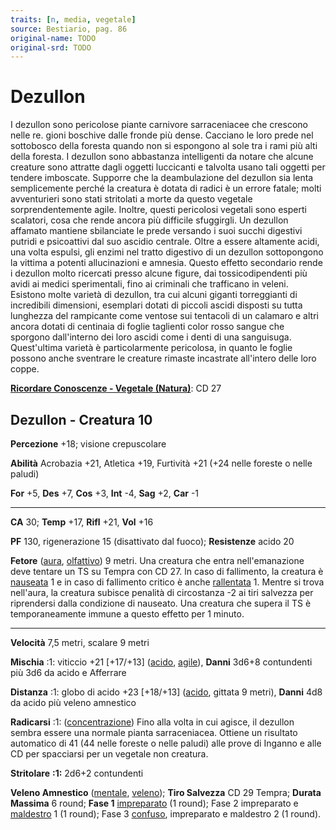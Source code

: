 ```yaml
---
traits: [n, media, vegetale]
source: Bestiario, pag. 86
original-name: TODO
original-srd: TODO
---
```


# Dezullon

I dezullon sono pericolose piante carnivore sarraceniacee che crescono nelle re.
gioni boschive dalle fronde più dense. Cacciano le loro prede nel sottobosco
della foresta quando non si espongono al sole tra i rami più alti della foresta.
I dezullon sono abbastanza intelligenti da notare che alcune creature sono
attratte dagli oggetti luccicanti e talvolta usano tali oggetti per tendere
imboscate. Supporre che la deambulazione del dezullon sia lenta semplicemente
perché la creatura è dotata di radici è un errore fatale; molti avventurieri
sono stati stritolati a morte da questo vegetale sorprendentemente agile.
Inoltre, questi pericolosi vegetali sono esperti scalatori, cosa che rende
ancora più difficile sfuggirgli. Un dezullon affamato mantiene sbilanciate le
prede versando i suoi succhi digestivi putridi e psicoattivi dal suo ascidio
centrale. Oltre a essere altamente acidi, una volta espulsi, gli enzimi nel
tratto digestivo di un dezullon sottopongono la vittima a potenti allucinazioni
e amnesia. Questo effetto secondario rende i dezullon molto ricercati presso
alcune figure, dai tossicodipendenti più avidi ai medici sperimentali, fino ai
criminali che trafficano in veleni. Esistono molte varietà di dezullon, tra cui
alcuni giganti torreggianti di incredibili dimensioni, esemplari dotati di
piccoli ascidi disposti su tutta lunghezza del rampicante come ventose sui
tentacoli di un calamaro e altri ancora dotati di centinaia di foglie taglienti
color rosso sangue che sporgono dall'interno dei loro ascidi come i denti di una
sanguisuga. Quest'ultima varietà è particolarmente pericolosa, in quanto le
foglie possono anche sventrare le creature rimaste incastrate all'intero delle
loro coppe.

**[Ricordare Conoscenze - Vegetale (Natura)](/azioni/abilita/ricordare-conoscenze)**:
CD 27

## Dezullon - Creatura 10

**Percezione** +18; visione crepuscolare

**Abilità** Acrobazia +21, Atletica +19, Furtività +21 (+24 nelle foreste o
nelle paludi)

**For** +5, **Des** +7, **Cos** +3, **Int** -4, **Sag** +2, **Car** -1

---

**CA** 30; **Temp** +17, **Rifl** +21, **Vol** +16

**PF** 130, rigenerazione 15 (disattivato dal fuoco); **Resistenze** acido 20

**Fetore** ([aura](/tratti/aura), [olfattivo](/tratti/olfattivo)) 9 metri. Una
creatura che entra nell'emanazione deve tentare un TS su Tempra con CD 27. ln
caso di fallimento, la creatura è [nauseata](/condizioni/nauseato) 1 e in caso
di fallimento critico è anche [rallentata](/condizioni/rallentato) 1. Mentre si
trova nell'aura, la creatura subisce penalità di circostanza -2 ai tiri salvezza
per riprendersi dalla condizione di nauseato. Una creatura che supera il TS è
temporaneamente immune a questo effetto per 1 minuto.

---

**Velocità** 7,5 metri, scalare 9 metri

**Mischia** :1: viticcio +21 \[+17/+13] ([acido](/tratti/acido),
[agile](/tratti/agile)), **Danni** 3d6+8 contundenti più 3d6 da acido e
Afferrare

**Distanza** :1: globo di acido +23 \[+18/+13] ([acido](/tratti/acido), gittata
9 metri), **Danni** 4d8 da acido più veleno amnestico

**Radicarsi** :1: ([concentrazione](/tratti/concentrazione)) Fino alla volta in
cui agisce, il dezullon sembra essere una normale pianta sarraceniacea. Ottiene
un risultato automatico di 41 (44 nelle foreste o nelle paludi) alle prove di
Inganno e alle CD per spacciarsi per un vegetale non creatura.

**Stritolare** **:1:** 2d6+2 contundenti

**Veleno Amnestico** ([mentale](/tratti/mentale), [veleno](/tratti/veleno));
**Tiro Salvezza** CD 29 Tempra; **Durata Massima** 6 round; **Fase 1**
[impreparato](/condizioni/impreparato) (1 round); Fase 2 impreparato e
[maldestro](/condizioni/maldestro) 1 (1 round); Fase 3
[confuso](/condizioni/confuso), impreparato e maldestro 2 (1 round).
